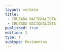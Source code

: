 ```yaml
---
layout: verbete
title:
 - CRUZADA NACIONALISTA
 - CRUZADA NACIONALISTA
published: true
edition: 1  
type: T
subtype: Movimentos
---
```


